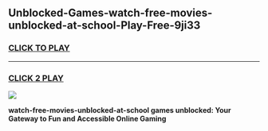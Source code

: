 
## Unblocked-Games-watch-free-movies-unblocked-at-school-Play-Free-9ji33
<h3>
<a href="https://premium76.site?title=watch-free-movies-unblocked-at-school&ref=12A">CLICK TO PLAY</a></h3>
<hr>

<h3>
<a href="https://premium76.site?title=watch-free-movies-unblocked-at-school&ref=12A">CLICK 2 PLAY</a>
  
</h3>

<a href="https://premium76.site?title=watch-free-movies-unblocked-at-school&ref=12A"><img src="https://clearcache.store/games.png"></a>


**watch-free-movies-unblocked-at-school games unblocked: Your Gateway to Fun and Accessible Online Gaming**

